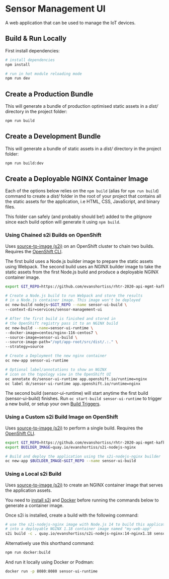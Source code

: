 # Sensor Management UI

A web application that can be used to manage the IoT devices.

## Build & Run Locally

First install dependencies:

```bash
# install dependencies
npm install

# run in hot module reloading mode
npm run dev
```

## Create a Production Bundle

This will generate a bundle of production optimised static assets in a *dist/*
directory in the project folder:

```bash
npm run build
```

## Create a Development Bundle

This will generate a bundle of static assets in a *dist/* directory in the
project folder:

```bash
npm run build:dev
```

## Create a Deployable NGINX Container Image

Each of the options below relies on the `npm build` (alias for `npm run build`)
command to create a *dist/* folder in the root of your project that contains
all the static assets for the application, i.e HTML, CSS, JavaScript, and
binary files.

This folder can safely (and probably should be!) added to the *gitignore* since
each build option will generate it using `npm build`.

### Using Chained s2i Builds on OpenShift

Uses [source-to-image (s2i)](https://github.com/openshift/source-to-image) on
an OpenShift cluster to chain two builds. Requires the [OpenShift CLI](https://docs.openshift.com/container-platform/4.5/cli_reference/openshift_cli/getting-started-cli.html).

The first build uses a Node.js builder image to prepare the static assets
using Webpack. The second build uses an NGINX builder image to take the static
assets from the first Node.js build and produce a deployable NGINX container
image.

```bash
export GIT_REPO=https://github.com/evanshortiss/rhtr-2020-api-mgmt-kafka

# Create a Node.js build to run Webpack and store the results
# in a Node.js container image. This image won't be deployed
oc new-build nodejs~$GIT_REPO --name sensor-ui-build \
--context-dir=services/sensor-management-ui

# After the first build is finished and stored in
# the OpenShift registry pass it to an NGINX build
oc new-build --name=sensor-ui-runtime \
--docker-image=centos/nginx-116-centos7 \
--source-image=sensor-ui-build \
--source-image-path="/opt/app-root/src/dist/.:." \
--strategy=source

# Create a Deployment the new nginx container
oc new-app sensor-ui-runtime

# Optional label/annotations to show an NGINX
# icon on the topology view in the OpenShift UI
oc annotate dc/sensor-ui-runtime app.openshift.io/runtime=nginx
oc label dc/sensor-ui-runtime app.openshift.io/runtime=nginx
```

The second build (sensor-ui-runtime) will start anytime the first build
(sensor-ui-build) finishes. Run `oc start-build sensor-ui-runtime` to
trigger a new build, or setup your own [Build Triggers](https://docs.openshift.com/container-platform/4.5/builds/triggering-builds-build-hooks.html).

### Using a Custom s2i Build Image on OpenShift

Uses [source-to-image (s2i)](https://github.com/openshift/source-to-image)
to perform a single build. Requires the [OpenShift CLI](https://docs.openshift.com/container-platform/4.5/cli_reference/openshift_cli/getting-started-cli.html).

```bash
export GIT_REPO=https://github.com/evanshortiss/rhtr-2020-api-mgmt-kafka
export BUILDER_IMAGE=quay.io/evanshortiss/s2i-nodejs-nginx

# Build and deploy the application using the s2i-nodejs-nginx builder
oc new-app $BUILDER_IMAGE~$GIT_REPO --name sensor-ui-build
```

### Using a Local s2i Build

Uses [source-to-image (s2i)](https://github.com/openshift/source-to-image) to
create an NGINX container image that serves the application assets.

You need to
[install s2i](https://github.com/openshift/source-to-image#installation) and
[Docker](https://docs.docker.com/get-docker/) before running the commands
below to generate a container image.

Once s2i is installed, create a build with the following command:

```bash
# use the s2i-nodejs-nginx image with Node.js 14 to build this application
# into a deployable NGINX 1.18 container image named "my-web-app"
s2i build -c . quay.io/evanshortiss/s2i-nodejs-nginx:14-nginx1.18 sensor-ui-runtime
```

Alternatively use this shorthand command:

```bash
npm run docker:build
```

And run it locally using Docker or Podman:

```bash
docker run -p 8080:8080 sensor-ui-runtime
```
